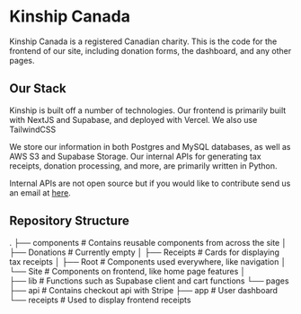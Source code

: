 # Kinship Canada

Kinship Canada is a registered Canadian charity. This is the code for the frontend of our site, including donation forms, the dashboard, and any other pages.

## Our Stack
Kinship is built off a number of technologies. Our frontend is primarily built with NextJS and Supabase, and deployed with Vercel. We also use TailwindCSS

We store our information in both Postgres and MySQL databases, as well as AWS S3 and Supabase Storage. Our internal APIs for generating tax receipts, donation processing, and more, are primarily written in Python. 

Internal APIs are not open source but if you would like to contribute send us an email at [here](info@kinshipcanada.com).

## Repository Structure
.
├── components              # Contains reusable components from across the site
│   ├── Donations           # Currently empty
│   ├── Receipts            # Cards for displaying tax receipts
│   ├── Root                # Components used everywhere, like navigation
│   └── Site                # Components on frontend, like home page features
│   
├── lib                     # Functions such as Supabase client and cart functions
└── pages                   
    ├── api                 # Contains checkout api with Stripe
    ├── app                 # User dashboard
    └── receipts            # Used to display frontend receipts

